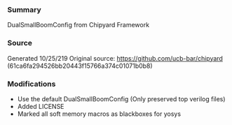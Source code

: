 ### Summary
DualSmallBoomConfig from Chipyard Framework

### Source
Generated 10/25/219
Original source: https://github.com/ucb-bar/chipyard (61ca6fa294526bb20443f15766a374c01071b0b8)

### Modifications
- Use the default DualSmallBoomConfig (Only preserved top verilog files)
- Added LICENSE
- Marked all soft memory macros as blackboxes for yosys
